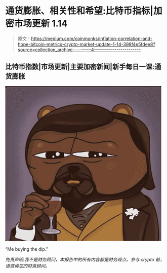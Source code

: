# 通货膨胀、相关性和希望:比特币指标|加密市场更新 1.14

> 原文：<https://medium.com/coinmonks/inflation-correlation-and-hope-bitcoin-metrics-crypto-market-update-1-14-398f4e5fdee8?source=collection_archive---------4----------------------->

## 比特币指数|市场更新|主要加密新闻|新手每日一课:通货膨胀

![](img/ebe2350ad6b258b4b389d27561ee28bf.png)

“Me buying the dip.”

*免责声明:我不是财务顾问，本报告中的所有内容都是财务观点。参与 crypto 前，请咨询您的财务顾问。*